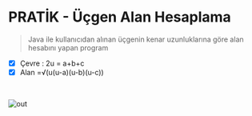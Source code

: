 # PRATİK - Üçgen Alan Hesaplama

> Java ile kullanıcıdan alınan üçgenin kenar uzunluklarına göre alan hesabını yapan program<br>


- [x]   Çevre : 2u = a+b+c <br>
- [x]   Alan =√(u(u-a)(u-b)(u-c))
<br>


![out](https://user-images.githubusercontent.com/35347777/138570447-199230b5-5d0f-4e3e-9dff-b573644fb399.gif)

